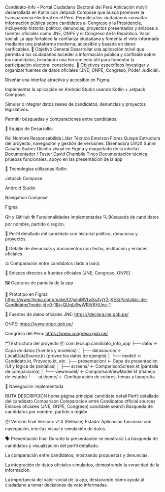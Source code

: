 Candidato-Info – Portal Ciudadano Electoral del Perú
Aplicación móvil desarrollada en Kotlin con Jetpack Compose que busca promover la transparencia electoral en el Perú.
 Permite a los ciudadanos consultar información pública sobre candidatos al Congreso y la Presidencia, incluyendo historial político, denuncias, proyectos presentados y enlaces a fuentes oficiales como JNE, ONPE y el Congreso de la República.
Valor social: La app fortalece la confianza ciudadana y fomenta el voto informado mediante una plataforma moderna, accesible y basada en datos verificables.
🎯 Objetivo General
Desarrollar una aplicación móvil que permita a los ciudadanos acceder a información pública y confiable sobre los candidatos, brindando una herramienta útil para fomentar la participación electoral consciente.
🎯 Objetivos específicos
Investigar y organizar fuentes de datos oficiales (JNE, ONPE, Congreso, Poder Judicial).


Diseñar una interfaz atractiva y accesible en Figma.


Implementar la aplicación en Android Studio usando Kotlin + Jetpack Compose.


Simular o integrar datos reales de candidatos, denuncias y proyectos legislativos.


Permitir búsquedas y comparaciones entre candidatos.










👥 Equipo de Desarrollo:

Rol
Nombre
Responsabilida
Líder Técnico
Emerson Flores Quispe
Estructura del proyecto, navegación y gestión de versiones.
Diseñadora UI/UX
Sunmi Casaño Suárez
Diseño visual en Figma y maquetado de la interfaz.
Documentador / Tester
David Chumbile Tinco 
Documentación técnica, pruebas funcionales, apoyo en las presentación de la app 


🧰 Tecnologías utilizadas
Kotlin


Jetpack Compose


Android Studio


Navigation Compose


Figma


Git y GitHub
🛠️ Funcionalidades implementadas
🔍 Búsqueda de candidatos por nombre, partido o región.


👤 Perfil detallado del candidato con historial político, denuncias y proyectos.


📄 Detalle de denuncias y documentos con fecha, institución y enlaces oficiales.


⚖️ Comparación entre candidatos (lado a lado).


🔗 Enlaces directos a fuentes oficiales (JNE, Congreso, ONPE).



🖼️ Capturas de pantalla de la app




























































































🔗 Prototipo en Figma
https://www.figma.com/make/C0julpMVtw3s3yjY2ijKE3/Pantallas-de-Candidatos?node-id=0-1&t=QUqLi6wWRlVKHUnc-1

📎 Fuentes de datos oficiales
JNE: https://declara.jne.gob.pe/


ONPE: https://www.onpe.gob.pe/


Congreso del Perú: https://www.congreso.gob.pe/



🗂️ Estructura del proyecto
📦 com.tecsup.candidato_info_app
 ├──  data/             ← Capa de datos (fuentes y modelos)
 │    ├── datasource/     ← LocalDataSource.kt (provee los datos de ejemplo)
 │    └── model/          ← Candidato.kt, Proyecto.kt, etc.
 ├── presentacion/     ← Capa de presentación (UI y lógica de pantallas)
 │    ├── screens/        ← ComparisonScreen.kt (pantalla de comparación)
 │    └── viewmodel/      ← ComparisonViewModel.kt (manejo de estado)
 └── ui.theme/         ← Configuración de colores, temas y tipografía

🧭 Navegación implementada


RUTA
DESCRIPCIÓN
home 
página principal
candidate detail
Perfil detallado del candidato
Comparison
Comparacion entre Candidatos
official sources
Enlaces oficiales (JNE, ONPE, Congreso)
candidate search
Búsqueda de candidatos por nombre, partido o región



📦 Versión final
Versión: v1.0 (Release)
Estado: Aplicación funcional con navegación, interfaz visual y simulación de datos.



🗣️ Presentación final
Durante la presentación se mostrará:
La búsqueda de candidatos y visualización del perfil detallado.


La comparación entre candidatos, mostrando propuestas y denuncias.


La integración de datos oficiales simulados, demostrando la veracidad de la información.


La importancia del valor social de la app, destacando cómo ayuda al ciudadano a tomar decisiones de voto informadas.






